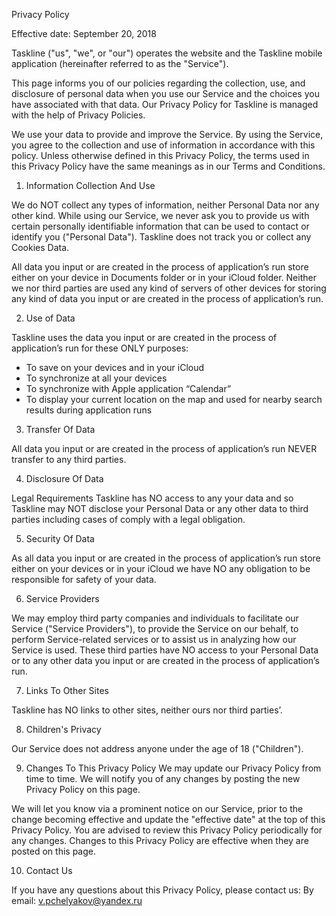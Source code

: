 Privacy Policy

Effective date: September 20, 2018

Taskline ("us", "we", or "our") operates the website and the Taskline mobile application (hereinafter referred to as the "Service").

This page informs you of our policies regarding the collection, use, and disclosure of personal data when you use our Service and the choices you have associated with that data. Our Privacy Policy for Taskline is managed with the help of Privacy Policies.

We use your data to provide and improve the Service. By using the Service, you agree to the collection and use of information in accordance with this policy. Unless otherwise defined in this Privacy Policy, the terms used in this Privacy Policy have the same meanings as in our Terms and Conditions.

1. Information Collection And Use

We do NOT collect any types of information, neither Personal Data nor any other kind. While using our Service, we never ask you to provide us with certain personally identifiable information that can be used to contact or identify you ("Personal Data"). Taskline does not track you or collect any Cookies Data.

All data you input or are created in the process of application’s run store either on your device in Documents folder or in your iCloud folder. Neither we nor third parties are used any kind of servers of other devices for storing any kind of data you input or are created in the process of application’s run.

2. Use of Data

Taskline uses the data you input or are created in the process of application’s run for these ONLY purposes:
- To save on your devices and in your iCloud 
- To synchronize at all your devices
- To synchronize with Apple application “Calendar”
- To display your current location on the map and used for nearby search results during application runs

3. Transfer Of Data

All data you input or are created in the process of application’s run NEVER transfer to any third parties.

4. Disclosure Of Data

Legal Requirements
Taskline has NO access to any your data and so Taskline may NOT disclose your Personal Data or any other data to third parties including cases of comply with a legal obligation.

5. Security Of Data

As all data you input or are created in the process of application’s run store either on your devices or in your iCloud we have NO any obligation to be responsible for safety of your data.

6. Service Providers

We may employ third party companies and individuals to facilitate our Service ("Service Providers"), to provide the Service on our behalf, to perform Service-related services or to assist us in analyzing how our Service is used.
These third parties have NO access to your Personal Data or to any other data you input or are created in the process of application’s run.

7. Links To Other Sites

Taskline has NO links to other sites, neither ours nor third parties’.

8. Children's Privacy

Our Service does not address anyone under the age of 18 ("Children").

9. Changes To This Privacy Policy
We may update our Privacy Policy from time to time. We will notify you of any changes by posting the new Privacy Policy on this page.

We will let you know via a prominent notice on our Service, prior to the change becoming effective and update the "effective date" at the top of this Privacy Policy.
You are advised to review this Privacy Policy periodically for any changes. Changes to this Privacy Policy are effective when they are posted on this page.

10. Contact Us

If you have any questions about this Privacy Policy, please contact us:
By email: v.pchelyakov@yandex.ru
